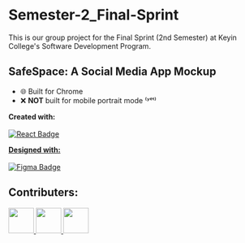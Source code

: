 # Semester-2_Final-Sprint

This is our group project for the Final Sprint (2nd Semester) at Keyin College's Software Development Program. 

## SafeSpace: A Social Media App Mockup

 - 🌐 Built for Chrome
 - ❌ **NOT** built for mobile portrait mode ⁽ʸᵉᵗ⁾

**Created with:** <br/><br/>
<a href="#"><img src="https://img.shields.io/badge/React-20232A?style=for-the-badge&amp;logo=react&amp;logoColor=61DAFB" style="max-width: 100%;" alt="React Badge"></a> <a href="#">

**Designed with:** <br/><br/>
<a href="#"><img src="https://camo.githubusercontent.com/4a1038affbb2653ec140936555b3714ddc322526be8567b489e8423a795dea18/68747470733a2f2f696d672e736869656c64732e696f2f62616467652f4669676d612d4632344531453f7374796c653d666f722d7468652d6261646765266c6f676f3d6669676d61266c6f676f436f6c6f723d7768697465" alt="Figma Badge" data-canonical-src="https://img.shields.io/badge/Figma-F24E1E?style=for-the-badge&amp;logo=figma&amp;logoColor=white" style="max-width: 100%;"></a>

## Contributers:

<a href="https://github.com/MakenzieRoberts">
  <img height="50px" src="https://avatars.githubusercontent.com/u/100213075?v=4">
</a>
<a href="https://github.com/https://github.com/kbalsom">
  <img height="50px" src="https://avatars.githubusercontent.com/u/100210446?v=4">
</a>
<a href="https://github.com/DeToxFox">
  <img height="50px" src="https://avatars.githubusercontent.com/u/95373983?v=4">
</a>
